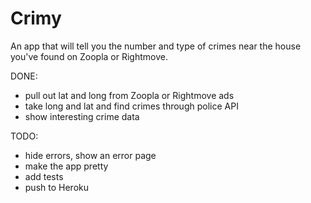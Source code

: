 # Crimy

An app that will tell you the number and type of crimes near the house you've found on Zoopla or Rightmove.

DONE:
- pull out lat and long from Zoopla or Rightmove ads
- take long and lat and find crimes through police API
- show interesting crime data

TODO:
- hide errors, show an error page
- make the app pretty
- add tests
- push to Heroku
